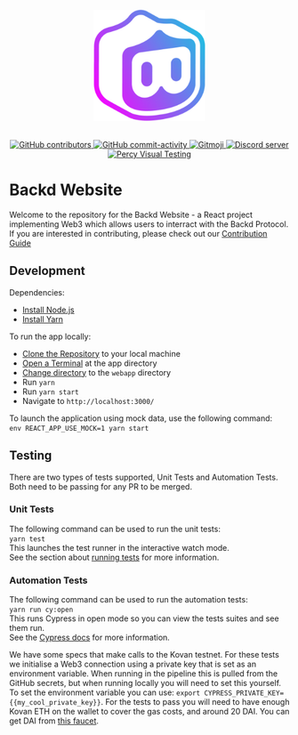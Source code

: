 <div align="center">
  <br>
	<a href="https://backd.fund/"><img src="public/favicon/android-chrome-512x512.png" width="200"></a>
  <br>
  <br>
  <p>
    <a href="https://github.com/backdfund/webapp/graphs/contributors">
        <img src="https://img.shields.io/github/contributors/backdfund/webapp?style=flat-square" alt="GitHub contributors" />
    </a>
    <a href="https://github.com/backdfund/webapp/commits/">
    	<img src="https://img.shields.io/github/commit-activity/m/backdfund/webapp?style=flat-square" alt="GitHub commit-activity" />
    </a>
    <a href="https://gitmoji.dev">
        <img src="https://img.shields.io/badge/gitmoji-%20😜%20😍-FFDD67.svg?style=flat-square" alt="Gitmoji" >
    </a>
    <a href="https://discord.gg/jpGvaFV3Rv">
        <img src="https://discordapp.com/api/guilds/869304943373348915/embed.png" alt="Discord server" >
    </a>
    <a href="https://percy.io/3b0d1c60/backd">
        <img src="https://percy.io/static/images/percy-badge.svg" alt="Percy Visual Testing" >
    </a>
  </p>
</div>

# Backd Website

Welcome to the repository for the Backd Website - a React project implementing Web3 which allows users to interract with the Backd Protocol.  
If you are interested in contributing, please check out our [Contribution Guide](https://github.com/backdfund/webapp/blob/master/.github/CONTRIBUTING.md)

## Development

Dependencies:

- [Install Node.js](https://nodejs.org/en/download/)
- [Install Yarn](https://classic.yarnpkg.com/en/docs/install/)

To run the app locally:

- [Clone the Repository](https://www.google.com/search?q=how+to+clone+a+repository+from+github) to your local machine
- [Open a Terminal](https://www.google.com/search?q=how+to+open+a+terminal+in+a+directory&oq=how+to+open+a+terminal+in+a+directory) at the app directory
- [Change directory](https://www.google.com/search?q=how+to+cd+to+a+directory&oq=how+to+cd+to+a+directory) to the `webapp` directory
- Run `yarn`
- Run `yarn start`
- Navigate to `http://localhost:3000/`

To launch the application using mock data, use the following command:  
`env REACT_APP_USE_MOCK=1 yarn start`

## Testing

There are two types of tests supported, Unit Tests and Automation Tests.  
Both need to be passing for any PR to be merged.

### Unit Tests

The following command can be used to run the unit tests:  
`yarn test`  
This launches the test runner in the interactive watch mode.  
See the section about [running tests](https://facebook.github.io/create-react-app/docs/running-tests) for more information.

### Automation Tests

The following command can be used to run the automation tests:  
`yarn run cy:open`  
This runs Cypress in open mode so you can view the tests suites and see them run.  
See the [Cypress docs](https://docs.cypress.io/guides/overview/why-cypress) for more information.

We have some specs that make calls to the Kovan testnet. For these tests we initialise a Web3 connection using a private key that is set as an environment variable. When running in the pipeline this is pulled from the GitHub secrets, but when running locally you will need to set this yourself. To set the environment variable you can use: `export CYPRESS_PRIVATE_KEY={{my_cool_private_key}}`. For the tests to pass you will need to have enough Kovan ETH on the wallet to cover the gas costs, and around 20 DAI. You can get DAI from [this faucet](https://testnet.aave.com/faucet).
